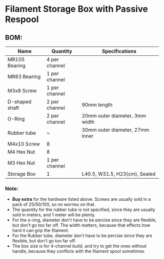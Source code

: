 # Filament Storage Box with Passive Respool

## BOM:

| Name           | Quantity      | Specifications                  |
|----------------|---------------|---------------------------------|
| MR105 Bearing  | 4 per channel |                                 |
| MR83 Bearing   | 1 per channel |                                 |
| M3x8 Screw     | 1 per channel |                                 |
| D-shaped shaft | 2 per channel | 90mm length                    |
| O-Ring         | 2 per channel | 20mm outer diameter, 3mm width  |
| Rubber tube    | ~             | 30mm outer diameter, 27mm inner |
| M4x10 Screw    | 8             |                                 |
| M4 Hex Nut     | 8             |                                 |
| M3 Hex Nut     | 1 per channel |                                 |
| Storage Box    | 1             | L40.5, W31.5, H23(cm), Sealed   |

### Note:
- **Buy extra** for the hardware listed above. Screws are usually sold in a pack of 25/50/100, so no worries on that.
- The quantity for the rubber tube is not specified, since they are usually sold in meters, and 1 meter will be plenty.
- For the o-ring, diameter don't have to be percise since they are flexible, but don't go too far off. The width matters, because that effects how hard it can grip the filament.
- For the Rubber tube, diameter don't have to be percise since they are flexible, but don't go too far off.
- The box size is for 4-channel build, and try to get the ones without handle, because they conflicts with the filament spool sometimes.
